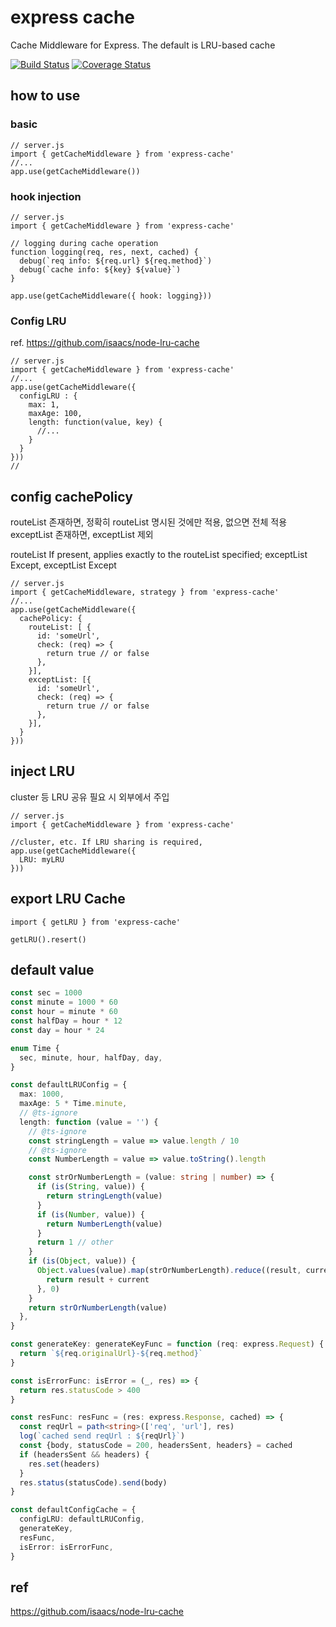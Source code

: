 # express cache
Cache Middleware for Express. The default is LRU-based cache 
    
    
[![Build Status](https://travis-ci.com/otwm/express-cache.svg?branch=master)](https://travis-ci.com/otwm/express-cache)
[![Coverage Status](https://coveralls.io/repos/github/otwm/express-cache/badge.svg?branch=master)](https://coveralls.io/github/otwm/express-cache?branch=master)

## how to use
### basic
```ecmascript 6
// server.js
import { getCacheMiddleware } from 'express-cache'
//...
app.use(getCacheMiddleware()) 
```

### hook injection
```ecmascript 6
// server.js
import { getCacheMiddleware } from 'express-cache'

// logging during cache operation
function logging(req, res, next, cached) {
  debug(`req info: ${req.url} ${req.method}`)
  debug(`cache info: ${key} ${value}`)
}

app.use(getCacheMiddleware({ hook: logging}))
```

### Config LRU
ref. https://github.com/isaacs/node-lru-cache
```ecmascript 6
// server.js
import { getCacheMiddleware } from 'express-cache'
//...
app.use(getCacheMiddleware({
  configLRU : {
    max: 1,
    maxAge: 100,
    length: function(value, key) {
      //...
    }
  }
}))
//

```
## config cachePolicy
routeList 존재하면, 정확히 routeList 명시된 것에만 적용, 없으면 전체 적용
exceptList 존재하면, exceptList 제외

routeList If present, applies exactly to the routeList specified;
exceptList Except, exceptList Except

```ecmascript 6
// server.js
import { getCacheMiddleware, strategy } from 'express-cache'
//...
app.use(getCacheMiddleware({
  cachePolicy: {
    routeList: [ {
      id: 'someUrl',
      check: (req) => {
        return true // or false
      }, 
    }],
    exceptList: [{
      id: 'someUrl',
      check: (req) => {
        return true // or false
      }, 
    }],
  }
}))
```

## inject LRU
cluster 등 LRU 공유 필요 시 외부에서 주입
```ecmascript 6
// server.js
import { getCacheMiddleware } from 'express-cache'

//cluster, etc. If LRU sharing is required,
app.use(getCacheMiddleware({
  LRU: myLRU
}))
```

## export LRU Cache
```ecmascript 6
import { getLRU } from 'express-cache'

getLRU().resert()
```

## default value
```typescript
const sec = 1000
const minute = 1000 * 60
const hour = minute * 60
const halfDay = hour * 12
const day = hour * 24   

enum Time {
  sec, minute, hour, halfDay, day,
}

const defaultLRUConfig = {
  max: 1000,
  maxAge: 5 * Time.minute,
  // @ts-ignore
  length: function (value = '') {
    // @ts-ignore
    const stringLength = value => value.length / 10
    // @ts-ignore
    const NumberLength = value => value.toString().length

    const strOrNumberLength = (value: string | number) => {
      if (is(String, value)) {
        return stringLength(value)
      }
      if (is(Number, value)) {
        return NumberLength(value)
      }
      return 1 // other
    }
    if (is(Object, value)) {
      Object.values(value).map(strOrNumberLength).reduce((result, current) => {
        return result + current
      }, 0)
    }
    return strOrNumberLength(value)
  },
}

const generateKey: generateKeyFunc = function (req: express.Request) {
  return `${req.originalUrl}-${req.method}`
}

const isErrorFunc: isError = (_, res) => {
  return res.statusCode > 400
}

const resFunc: resFunc = (res: express.Response, cached) => {
  const reqUrl = path<string>(['req', 'url'], res)
  log(`cached send reqUrl : ${reqUrl}`)
  const {body, statusCode = 200, headersSent, headers} = cached
  if (headersSent && headers) {
    res.set(headers)
  }
  res.status(statusCode).send(body)
}

const defaultConfigCache = {
  configLRU: defaultLRUConfig,
  generateKey,
  resFunc,
  isError: isErrorFunc,
}


```

## ref
https://github.com/isaacs/node-lru-cache

